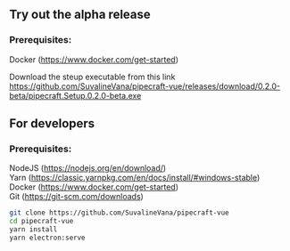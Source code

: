 ## Try out the alpha release

### Prerequisites:

Docker (https://www.docker.com/get-started)

Download the steup executable from this link  
https://github.com/SuvalineVana/pipecraft-vue/releases/download/0.2.0-beta/pipecraft.Setup.0.2.0-beta.exe

## For developers

### Prerequisites:

NodeJS (https://nodejs.org/en/download/)  
Yarn (https://classic.yarnpkg.com/en/docs/install/#windows-stable)  
Docker (https://www.docker.com/get-started)  
Git (https://git-scm.com/downloads)

```bash
git clone https://github.com/SuvalineVana/pipecraft-vue
cd pipecraft-vue
yarn install
yarn electron:serve
```

